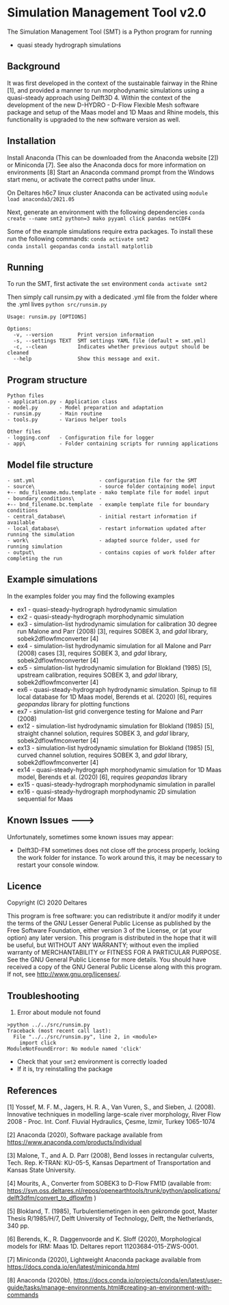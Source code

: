# Simulation Management Tool v2.0
The Simulation Management Tool (SMT) is a Python program for running 
- quasi steady hydrograph simulations 

## Background 

It was first developed in the context of the sustainable fairway in the Rhine [1], and provided a manner to run morphodynamic simulations using a quasi-steady approach using Delft3D 4. Within the context of the development of the new D-HYDRO - D-Flow Flexible Mesh software package and setup of the Maas model and 1D Maas and Rhine models, this functionality is upgraded to the new software version as well. 

## Installation

Install Anaconda (This can be downloaded from the Anaconda website [2]) or Miniconda [7]. See also the Anaconda docs for more information on environments [8]
Start an Anaconda command prompt from the Windows start menu, or activate the correct paths under linux. 

On Deltares h6c7 linux cluster Anaconda can be activated using 
 `module load anaconda3/2021.05`
 
Next, generate an environment with the following dependencies 
 `conda create --name smt2 python=3 mako pyyaml click pandas netCDF4`

Some of the example simulations require extra packages. To install these run the following commands: 
 `conda activate smt2`  
 `conda install geopandas`
 `conda install matplotlib`

## Running 
To run the SMT, first activate the `smt` environment
 `conda activate smt2`


Then simply call runsim.py with a dedicated .yml file from the folder where the .yml lives
 `python src/runsim.py` 

```
Usage: runsim.py [OPTIONS]

Options:
  -v, --version        Print version information
  -s, --settings TEXT  SMT settings YAML file (default = smt.yml)
  -c, --clean          Indicates whether previous output should be cleaned
  --help               Show this message and exit.
```

<!-- A batch script is included which can be adapted to your preference - run_delft3d_smt.[bat/sh] to start your simulation --> 

## Program structure

```
Python files 
- application.py - Application class 
- model.py       - Model preparation and adaptation
- runsim.py      - Main routine
- tools.py       - Various helper tools

Other files 
- logging.conf   - Configuration file for logger 
- app\           - Folder containing scripts for running applications 
```
## Model file structure

```
- smt.yml                     - configuration file for the SMT
- source\                     - source folder containing model input
+-- mdu_filename.mdu.template - mako template file for model input
- boundary_conditions\        - 
+-- bnd_filename.bc.template  - example template file for boundary conditions  
- central_database\           - initial restart information if available
- local_database\             - restart information updated after running the simulation
- work\                       - adapted source folder, used for running simulation
- output\                     - contains copies of work folder after completing the run
```

## Example simulations

In the examples folder you may find the following examples
- ex1    - quasi-steady-hydrograph hydrodynamic simulation 
- ex2    - quasi-steady-hydrograph morphodynamic simulation 
- ex3    - simulation-list hydrodynamic simulation for calibration 30 degree run Malone and Parr (2008) [3], requires SOBEK 3, and *gdal* library, sobek2dflowfmconverter [4]
- ex4    - simulation-list hydrodynamic simulation for all Malone and Parr (2008) cases [3], requires SOBEK 3, and *gdal* library, sobek2dflowfmconverter [4]
- ex5    - simulation-list hydrodynamic simulation for Blokland (1985) [5], upstream calibration, requires SOBEK 3, and *gdal* library, sobek2dflowfmconverter [4]
- ex6    - quasi-steady-hydrograph hydrodynamic simulation. Spinup to fill local database for 1D Maas model, Berends et al. (2020) [6], requires *geopandas* library for plotting functions
- ex7    - simulation-list grid convergence testing for Malone and Parr (2008) 
- ex12   - simulation-list hydrodynamic simulation for Blokland (1985) [5], straight channel solution, requires SOBEK 3, and *gdal* library, sobek2dflowfmconverter [4]
- ex13   - simulation-list hydrodynamic simulation for Blokland (1985) [5], curved channel solution, requires SOBEK 3, and *gdal* library, sobek2dflowfmconverter [4]
- ex14   - quasi-steady-hydrograph morphodynamic simulation for 1D Maas model, Berends et al. (2020) [6], requires *geopandas* library
- ex15   - quasi-steady-hydrograph morphodynamic simulation in parallel
- ex16   - quasi-steady-hydrograph morphodynamic 2D simulation sequential for Maas



<!--- ## Frequently asked questions ---> 


## Known Issues --->
Unfortunately, sometimes some known issues may appear: 
- Delft3D-FM sometimes does not close off the process properly, locking the work folder for instance. To work around this, it may be necessary to restart your console window.


## Licence
Copyright (C) 2020  Deltares

This program is free software: you can redistribute it and/or modify
it under the terms of the GNU Lesser General Public License as published by
the Free Software Foundation, either version 3 of the License, or
(at your option) any later version.
This program is distributed in the hope that it will be useful,
but WITHOUT ANY WARRANTY; without even the implied warranty of
MERCHANTABILITY or FITNESS FOR A PARTICULAR PURPOSE.  See the
GNU General Public License for more details.
You should have received a copy of the GNU General Public License
along with this program.  If not, see <http://www.gnu.org/licenses/>.

## Troubleshooting 

1. Error about module not found 
```
>python ../../src/runsim.py
Traceback (most recent call last):
  File "../../src/runsim.py", line 2, in <module>
    import click
ModuleNotFoundError: No module named 'click'
```
* Check that your `smt2` environment is correctly loaded  
* If it is, try reinstalling the package 


## References

[1] Yossef, M. F. M., Jagers, H. R. A., Van Vuren, S., and Sieben, J. (2008). Innovative techniques in modelling large-scale river morphology, River Flow 2008 - Proc. Int. Conf. Fluvial Hydraulics, Çesme, Izmir, Turkey 1065-1074

[2] Anaconda (2020), Software package available from https://www.anaconda.com/products/individual

[3] Malone, T., and A. D. Parr (2008), Bend losses in rectangular culverts, Tech. Rep. K-TRAN: KU-05-5, Kansas Department of Transportation and Kansas State University.

[4] Mourits, A., Converter from SOBEK3 to D-Flow FM1D (available from: https://svn.oss.deltares.nl/repos/openearthtools/trunk/python/applications/delft3dfm/convert_to_dflowfm ) 

[5] Blokland, T. (1985), Turbulentiemetingen in een gekromde goot, Master Thesis R/1985/H/7, Delft University of Technology, Delft, the Netherlands, 340 pp.

[6] Berends, K., R. Daggenvoorde and K. Sloff (2020), Morphological models for IRM: Maas 1D. Deltares report 11203684-015-ZWS-0001. 

[7] Miniconda (2020), Lightweight Anaconda package available from https://docs.conda.io/en/latest/miniconda.html

[8] Anaconda (2020b), https://docs.conda.io/projects/conda/en/latest/user-guide/tasks/manage-environments.html#creating-an-environment-with-commands

<!--- at revision 16306 --->

<!---Van Vuren, B.G., Hauschild, A., Ottevanger, W., Crebas, J.I., Yossef M.F.M. (2008) Voorspelinstrument duurzame vaarweg: reducing computation time, Deltares (WL | Delft Hydraulics) Report

Yossef, M. F. M., Sloff, K. (2012). Detailed Modelling of River Morphological Response to Climate Change Scenarios, River Flow 2012 - International Conference on Fluvial Hydraulics, 845 - 853

Ottevanger, W., Giri, S. Sloff, C.J. (2015): Sustainable Fairway Rhinedelta II: Effects of yearly bed stabilisation nourishments, Delta Program measures and training walls. Deltares Project 1209175.--->